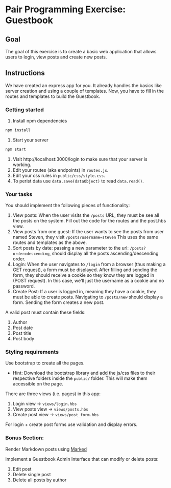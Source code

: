 # Pair Programming Exercise: Guestbook

## Goal

The goal of this exercise is to create a basic web application that allows users
to login, view posts and create new posts.

## Instructions

We have created an express app for you. It already handles the basics like
server creation and using a couple of templates. Now, you have to fill in the routes
and templates to build the Guestbook.

### Getting started

1. Install npm dependencies

  ```bash
  npm install
  ```

1. Start your server

  ```bash
  npm start
  ```

1. Visit http://localhost:3000/login to make sure that your server is working.
1. Edit your routes (aka endpoints) in `routes.js`.
1. Edit your css rules in `public/css/style.css`.
1. To perist data use `data.save(dataObject)` to read `data.read()`.

### Your tasks

You should implement the following pieces of functionality:

1. View posts: When the user visits the `/posts` URL, they must be see all the posts
on the system. Fill out the code for the routes and the post.hbs view.
1. View posts from one guest: If the user wants to see the posts from user named
Steven, they visit `/posts?username=steven` This uses the same routes and templates
as the above.
1. Sort posts by date: passing a new parameter to the url: `/posts?order=descending`,
should display all the posts ascending/descending order.
1. Login: When the user navigates to `/login` from a browser (thus making a GET
request), a form must be displayed. After filling and sending the form, they should
receive a cookie so they know they are logged in (POST request). In this case, we'll
just the username as a cookie and no password.
1. Create Post: If a user is logged in, meaning they have a cookie, they must be
able to create posts. Navigating to `/posts/new` should display a form. Sending the
form creates a new post.

A valid post must contain these fields:

1. Author
1. Post date
1. Post title
1. Post body

### Styling requirements

Use bootstrap to create all the pages.

* Hint: Download the bootstrap library and add the js/css files to their
respective folders inside the `public/` folder. This will make
them accessible on the page.

There are three views (i.e. pages) in this app:

1. Login view -> `views/login.hbs`
1. View posts view -> `views/posts.hbs`
1. Create post view -> `views/post_form.hbs`

For login + create post forms use validation and display errors.

### Bonus Section:

Render Markdown posts using [Marked](https://github.com/chjj/marked)

Implement a Guestbook Admin Interface that can modify or delete posts:
1. Edit post
1. Delete single post
1. Delete all posts by author
